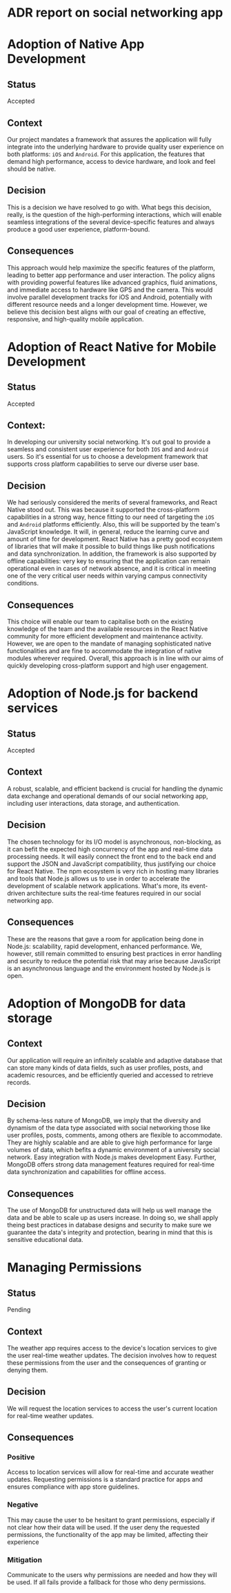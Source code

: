 # ADR report on social networking app

# Adoption of Native App Development

## Status

Accepted

## Context

Our project mandates a framework that assures the application will fully integrate into the underlying hardware to provide quality user experience on both platforms: `iOS` and `Android`. For this application, the features that demand high performance, access to device hardware, and look and feel should be native.

## Decision

This is a decision we have resolved to go with. What begs this decision, really, is the question of the high-performing interactions, which will enable seamless integrations of the several device-specific features and always produce a good user experience, platform-bound.

## Consequences

This approach would help maximize the specific features of the platform, leading to better app performance and user interaction. The policy aligns with providing powerful features like advanced graphics, fluid animations, and immediate access to hardware like GPS and the camera. This would involve parallel development tracks for iOS and Android, potentially with different resource needs and a longer development time. However, we believe this decision best aligns with our goal of creating an effective, responsive, and high-quality mobile application.


# Adoption of React Native for Mobile Development

## Status 

Accepted

## Context:

In developing our university social networking. It's out goal to provide a seamless and consistent user experience for both `IOS` and and `Android` users. So it's essential for us to choose a development framework that supports cross platform capabilities to serve our diverse user base.

## Decision

We had seriously considered the merits of several frameworks, and React Native stood out. This was because it supported the cross-platform capabilities in a strong way, hence fitting to our need of targeting the `iOS` and `Android` platforms efficiently. Also, this will be supported by the team's JavaScript knowledge. It will, in general, reduce the learning curve and amount of time for development. React Native has a pretty good ecosystem of libraries that will make it possible to build things like push notifications and data synchronization. In addition, the framework is also supported by offline capabilities: very key to ensuring that the application can remain operational even in cases of network absence, and it is critical in meeting one of the very critical user needs within varying campus connectivity conditions.

## Consequences

This choice will enable our team to capitalise both on the existing knowledge of the team and the available resources in the React Native community for more efficient development and maintenance activity. However, we are open to the mandate of managing sophisticated native functionalities and are fine to accommodate the integration of native modules wherever required. Overall, this approach is in line with our aims of quickly developing cross-platform support and high user engagement.

# Adoption of Node.js for backend services

## Status

Accepted

## Context

A robust, scalable, and efficient backend is crucial for handling the dynamic data exchange and operational demands of our social networking app, including user interactions, data storage, and authentication.

## Decision

The chosen technology for its I/O model is asynchronous, non-blocking, as it can befit the expected high concurrency of the app and real-time data processing needs. It will easily connect the front end to the back end and support the JSON and JavaScript compatibility, thus justifying our choice for React Native. The npm ecosystem is very rich in hosting many libraries and tools that Node.js allows us to use in order to accelerate the development of scalable network applications. What's more, its event-driven architecture suits the real-time features required in our social networking app.

## Consequences

These are the reasons that gave a room for application being done in Node.js: scalability, rapid development, enhanced performance. We, however, still remain committed to ensuring best practices in error handling and security to reduce the potential risk that may arise because JavaScript is an asynchronous language and the environment hosted by Node.js is open.

# Adoption of MongoDB for data storage

## Context

Our application will require an infinitely scalable and adaptive database that can store many kinds of data fields, such as user profiles, posts, and academic resources, and be efficiently queried and accessed to retrieve records.

## Decision

By schema-less nature of MongoDB, we imply that the diversity and dynamism of the data type associated with social networking those like user profiles, posts, comments, among others are flexible to accommodate. They are highly scalable and are able to give high performance for large volumes of data, which befits a dynamic environment of a university social network. Easy integration with Node.js makes development Easy. Further, MongoDB offers strong data management features required for real-time data synchronization and capabilities for offline access.

## Consequences

The use of MongoDB for unstructured data will help us well manage the data and be able to scale up as users increase. In doing so, we shall apply theing best practices in database designs and security to make sure we guarantee the data's integrity and protection, bearing in mind that this is sensitive educational data.

# Managing Permissions 

## Status
Pending 

## Context
The weather app requires access to the device's location services to give the user real-time weather updates. The decision involves how to request these permissions from the user and the consequences of granting or denying them.

## Decision

We will request the location services to access the user's current location for real-time weather updates.

## Consequences 
### Positive 
Access to location services will allow for real-time and accurate weather updates. Requesting permissions is a standard practice for apps and ensures compliance with app store guidelines. 

### Negative
This may cause the user to be hesitant to grant permissions, especially if not clear how their data will be used. If the user deny the requested permissions, the functionality of the app may be limited, affecting their experience

### Mitigation 
Communicate to the users why permissions are needed and how they will be used. If all fails provide a fallback for those who deny permissions.
